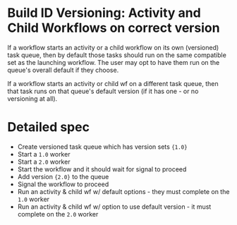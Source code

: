 # Build ID Versioning: Activity and Child Workflows on correct version

If a workflow starts an activity or a child workflow on its own (versioned) task queue, then by
default those tasks should run on the same compatible set as the launching workflow. The user may
opt to have them run on the queue's overall default if they choose.

If a workflow starts an activity or child wf on a different task queue, then that task runs on that
queue's default version (if it has one - or no versioning at all).

# Detailed spec

* Create versioned task queue which has version sets `{1.0}` 
* Start a `1.0` worker
* Start a `2.0` worker
* Start the workflow and it should wait for signal to proceed
* Add version `{2.0}` to the queue
* Signal the workflow to proceed
* Run an activity & child wf w/ default options - they must complete on the `1.0` worker
* Run an activity & child wf w/ option to use default version - it must complete on the `2.0` worker
